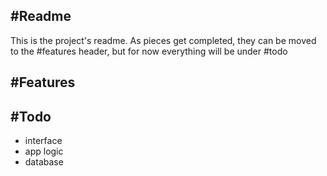 #Readme
--------
This is the project's readme. As pieces get completed, they can be moved to the #features header, but for now everything will be under #todo

#Features
---------


#Todo
-----
- interface
- app logic
- database
